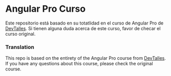 # Angular Pro Curso

Este repositorio está basado en su totatlidad en el curso de Angular Pro de [DevTalles](https://cursos.devtalles.com/courses/take/angular-pro).
Si tienen alguna duda acerca de este curso, favor de checar el curso original.


### Translation

This repo is based on the entirety of the Angular Pro course from [DevTalles](https://cursos.devtalles.com/courses/take/angular-pro).
If you have any questions about this course, please check the original course.
